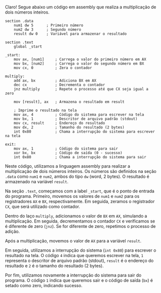 Claro! Segue abaixo um código em assembly que realiza a multiplicação de dois números inteiros.

```assembly
section .data
    num1 dw 5      ; Primeiro número
    num2 dw 3      ; Segundo número
    result dw 0    ; Variável para armazenar o resultado

section .text
    global _start

_start:
    mov ax, [num1]     ; Carrega o valor do primeiro número em AX
    mov bx, [num2]     ; Carrega o valor do segundo número em BX
    mov cx, 0          ; Zera o contador

multiply:
    add ax, bx         ; Adiciona BX em AX
    dec cx             ; Decrementa o contador
    jnz multiply       ; Repete o processo até que CX seja igual a zero

    mov [result], ax   ; Armazena o resultado em result

    ; Imprime o resultado na tela
    mov ax, 4          ; Código do sistema para escrever na tela
    mov bx, 1          ; Descritor de arquivo padrão (stdout)
    mov cx, result     ; Endereço do resultado
    mov dx, 2          ; Tamanho do resultado (2 bytes)
    int 0x80           ; Chama a interrupção do sistema para escrever na tela

exit:
    mov ax, 1          ; Código do sistema para sair
    xor bx, bx         ; Código de saída (0 - sucesso)
    int 0x80           ; Chama a interrupção do sistema para sair
```

Neste código, utilizamos a linguagem assembly para realizar a multiplicação de dois números inteiros. Os números são definidos na seção `.data` como `num1` e `num2`, ambos do tipo `dw` (word, 2 bytes). O resultado é armazenado na variável `result`.

Na seção `.text`, começamos com a label `_start`, que é o ponto de entrada do programa. Primeiro, movemos os valores de `num1` e `num2` para os registradores `AX` e `BX`, respectivamente. Em seguida, zeramos o registrador `CX`, que será utilizado como contador.

Dentro do laço `multiply`, adicionamos o valor de `BX` em `AX`, simulando a multiplicação. Em seguida, decrementamos o contador `CX` e verificamos se é diferente de zero (`jnz`). Se for diferente de zero, repetimos o processo de adição.

Após a multiplicação, movemos o valor de `AX` para a variável `result`.

Em seguida, utilizamos a interrupção do sistema (`int 0x80`) para escrever o resultado na tela. O código `4` indica que queremos escrever na tela, `1` representa o descritor de arquivo padrão (stdout), `result` é o endereço do resultado e `2` é o tamanho do resultado (2 bytes).

Por fim, utilizamos novamente a interrupção do sistema para sair do programa. O código `1` indica que queremos sair e o código de saída (`bx`) é setado como zero, indicando sucesso.